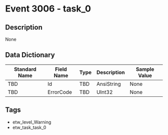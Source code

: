 # Event 3006 - task_0

## Description
None

## Data Dictionary
|Standard Name|Field Name|Type|Description|Sample Value|
|---|---|---|---|---|
|TBD|Id|TBD|AnsiString|None|None|
|TBD|ErrorCode|TBD|UInt32|None|None|

## Tags
* etw_level_Warning
* etw_task_task_0